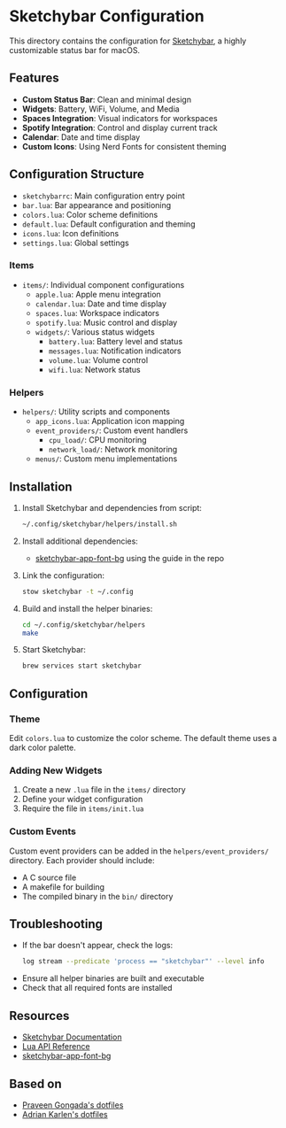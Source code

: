 # Sketchybar Configuration

This directory contains the configuration for [Sketchybar](https://github.com/FelixKratz/SketchyBar), a highly customizable status bar for macOS.

## Features

- **Custom Status Bar**: Clean and minimal design
- **Widgets**: Battery, WiFi, Volume, and Media
- **Spaces Integration**: Visual indicators for workspaces
- **Spotify Integration**: Control and display current track
- **Calendar**: Date and time display
- **Custom Icons**: Using Nerd Fonts for consistent theming

## Configuration Structure

- `sketchybarrc`: Main configuration entry point
- `bar.lua`: Bar appearance and positioning
- `colors.lua`: Color scheme definitions
- `default.lua`: Default configuration and theming
- `icons.lua`: Icon definitions
- `settings.lua`: Global settings

### Items

- `items/`: Individual component configurations
  - `apple.lua`: Apple menu integration
  - `calendar.lua`: Date and time display
  - `spaces.lua`: Workspace indicators
  - `spotify.lua`: Music control and display
  - `widgets/`: Various status widgets
    - `battery.lua`: Battery level and status
    - `messages.lua`: Notification indicators
    - `volume.lua`: Volume control
    - `wifi.lua`: Network status

### Helpers

- `helpers/`: Utility scripts and components
  - `app_icons.lua`: Application icon mapping
  - `event_providers/`: Custom event handlers
    - `cpu_load/`: CPU monitoring
    - `network_load/`: Network monitoring
  - `menus/`: Custom menu implementations

## Installation

1. Install Sketchybar and dependencies from script:

   ```bash
   ~/.config/sketchybar/helpers/install.sh
   ```

2. Install additional dependencies:

   - [sketchybar-app-font-bg](https://github.com/SoichiroYamane/sketchybar-app-font-bg) using the guide in the repo

3. Link the configuration:

   ```bash
   stow sketchybar -t ~/.config
   ```

4. Build and install the helper binaries:

   ```bash
   cd ~/.config/sketchybar/helpers
   make
   ```

5. Start Sketchybar:
   ```bash
   brew services start sketchybar
   ```

## Configuration

### Theme

Edit `colors.lua` to customize the color scheme. The default theme uses a dark color palette.

### Adding New Widgets

1. Create a new `.lua` file in the `items/` directory
2. Define your widget configuration
3. Require the file in `items/init.lua`

### Custom Events

Custom event providers can be added in the `helpers/event_providers/` directory. Each provider should include:

- A C source file
- A makefile for building
- The compiled binary in the `bin/` directory

## Troubleshooting

- If the bar doesn't appear, check the logs:
  ```bash
  log stream --predicate 'process == "sketchybar"' --level info
  ```
- Ensure all helper binaries are built and executable
- Check that all required fonts are installed

## Resources

- [Sketchybar Documentation](https://github.com/FelixKratz/SketchyBar)
- [Lua API Reference](https://github.com/FelixKratz/SketchyBar/discussions/26)
- [sketchybar-app-font-bg](https://github.com/SoichiroYamane/sketchybar-app-font-bg)

## Based on

- [Praveen Gongada's dotfiles](https://github.com/PraveenGongada/dotfiles/tree/main/sketchybar)
- [Adrian Karlen's dotfiles](https://github.com/adriankarlen/dots/tree/main)
